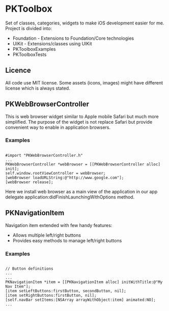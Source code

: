 # PKToolbox

Set of classes, categories, widgets to make iOS development easier for me.
Project is divided into:

* Foundation        - Extensions to Foundation/Core technologies
* UIKit             - Extensions/classes using UIKit
* PKToolboxExamples
* PKToolboxTests

## Licence

All code use MIT license. Some assets (icons, images) might have different
license which is always stated.


## PKWebBrowserController

This is web browser widget similar to Apple mobile Safari but much more
simplified. The purpose of the widget is not replace Safari but provide
convenient way to enable in application browsers.

### Examples

<pre><code>
#import "PKWebBrowserController.h"
...
PKWebBrowserController *webBrowser = [[PKWebBrowserController alloc] init];
self.window.rootViewController = webBrowser;
[webBrowser loadURLString:@"http://www.google.com"];
[webBrowser release];
</code></pre>

Here we install web browser as a main view of the application in our app
delegate application:didFinishLaunchingWithOptions method.


## PKNavigationItem

Navigation item extended with few handy features:

* Allows multiple left/right buttons
* Provides easy methods to manage left/right buttons

### Examples

<pre><code>
// Button definitions
...
...
PKNavigationItem *item = [[PKNavigationItem alloc] initWithTitle:@"My Nav Item"];
[item setLeftButtons:firstButton, secondButton, nil];
[item setRightButtons:firstButton, nil];
[self.navBar setItems:[NSArray arrayWithObject:item] animated:NO];
...
</code></pre>

